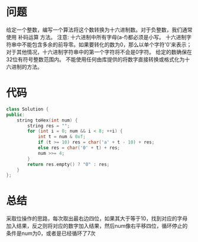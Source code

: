 # 问题 #
给定一个整数，编写一个算法将这个数转换为十六进制数。对于负整数，我们通常使用 补码运算 方法。
注意:
    十六进制中所有字母(a-f)都必须是小写。
    十六进制字符串中不能包含多余的前导零。如果要转化的数为0，那么以单个字符'0'来表示；对于其他情况，十六进制字符串中的第一个字符将不会是0字符。 
    给定的数确保在32位有符号整数范围内。
    不能使用任何由库提供的将数字直接转换或格式化为十六进制的方法。
# 代码 #
```C++
class Solution {
public:
    string toHex(int num) {
        string res = "";
        for (int i = 0; num && i < 8; ++i) {
            int t = num & 0xf;
            if (t >= 10) res = char('a' + t - 10) + res;
            else res = char('0' + t) + res;
            num >>= 4;
        }
        return res.empty() ? "0" : res;
    }
};

```

# 总结 #
采取位操作的思路，每次取出最右边四位，如果其大于等于10，找到对应的字母加入结果，反之则将对应的数字加入结果，然后num像右平移四位，循环停止的条件是num为0，或者是已经循环了7次
